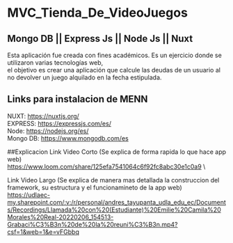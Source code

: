 # MVC_Tienda_De_VideoJuegos
## Mongo DB || Express Js || Node Js || Nuxt 
Esta aplicación fue creada con fines académicos. Es un ejercicio donde se utilizaron varias tecnologías web,\
el objetivo es crear una aplicación que calcule las deudas de un usuario al no devolver un juego alquilado en la fecha estipulada.

## Links para instalacion de MENN
NUXT: https://nuxtjs.org/ \
EXPRESS: https://expressjs.com/es/ \
Node: https://nodejs.org/es/ \
Mongo DB: https://www.mongodb.com/es

##Explicacion
Link Video Corto (Se explica de forma rapida lo que hace app web)\
https://www.loom.com/share/125efa7541064c6f92fc8abc30e1c0a9 \

Link Video Largo (Se explica de manera mas detallada la construccion del framework, su estructura y el funcionamineto de la app web)\
https://udlaec-my.sharepoint.com/:v:/r/personal/andres_tayupanta_udla_edu_ec/Documents/Recordings/Llamada%20con%20(Estudiante)%20Emilie%20Camila%20Morales%20Real-20220206_154513-Grabaci%C3%B3n%20de%20la%20reuni%C3%B3n.mp4?csf=1&web=1&e=vFGbbq
